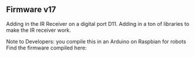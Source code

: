 ## Firmware v17

Adding in the IR Receiver on a digital port D11.
Adding in a ton of libraries to make the IR receiver work.

Note to Developers: you compile this in an Arduino on Raspbian for robots
Find the firmware compiled here:  
